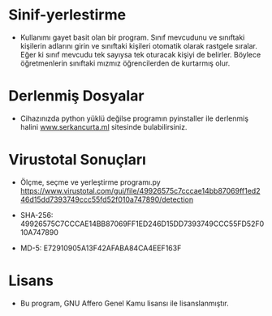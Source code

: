# Sinif-yerlestirme
- Kullanımı gayet basit olan bir program. Sınıf mevcudunu ve sınıftaki kişilerin adlarını girin ve sınıftaki kişileri otomatik olarak rastgele sıralar. Eğer ki sınıf mevcudu tek sayıysa tek oturacak kişiyi de belirler. Böylece öğretmenlerin sınıftaki mızmız öğrencilerden de kurtarmış olur.

# Derlenmiş Dosyalar
- Cihazınızda python yüklü değilse programın pyinstaller ile derlenmiş halini www.serkancurta.ml sitesinde bulabilirsiniz.

# Virustotal Sonuçları
- Ölçme, seçme ve yerleştirme programı.py
https://www.virustotal.com/gui/file/49926575c7cccae14bb87069ff1ed246d15dd7393749ccc55fd52f010a747890/detection

- SHA-256: 49926575C7CCCAE14BB87069FF1ED246D15DD7393749CCC55FD52F010A747890

- MD-5: E72910905A13F42AFABA84CA4EEF163F

# Lisans
- Bu program, GNU Affero Genel Kamu lisansı ile lisanslanmıştır.
